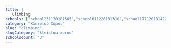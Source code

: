 ```yaml
---
title: |
   Climbing
schools: ["school231120181505","school011220181310","school171120181422"]
category: "Κλειστού Χώρου"
slug: "climbing"
slugCategory: "kleistou-xorou"
schoolscount: "3"
---
```



